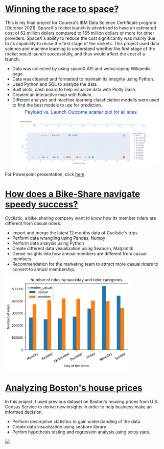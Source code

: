 
# [Winning the race to space?](https://github.com/huongvo99/Winning-the-race-to-space)

This is my final project for Courera's IBM Data Science Certificate program (October 2021). 
SpaceX's rocket launch is advertised to have an estimated cost of 62 million dollars compared to 165 million dollars or more for other providers. SpaceX's ability to reduce the cost significantly was mainly due to its capability to reuse the first stage of the rockets. This project used data science and machine learning to understand whether the first stage of the rocket would launch successfully, and thus would affect the cost of a launch. 
* Data was collected by using spaceX API and webscraping Wikipedia page.
* Data was cleaned and formatted to maintain its integrity using Python.
* Used Python and SQL to analyze the data.
* Built plots, dash board to help visualize data with Plotly Dash.
* Created an interactive map with Folium.
* Different analysis and machine learning classficiation modells were used to find the best models to use for prediction.
![](/images/image2.png)

For Powerpoint presentation, click [here](https://github.com/huongvo99/Case-study-Winning-the-race-to-space/blob/main/Final_presentation.pdf).




# [How does a Bike-Share navigate speedy success?](https://github.com/huongvo99/bike_sharing_cs)
Cyclistic, a bike_sharing company want to know how its member riders are different from casual riders.
* Import and merge the latest 12 months data of Cyclistic's trips 
* Perform data wrangling using Pandas, Numpy
* Perform data analysis using Python
* Create different data visualization using Seaborn, Matplotlib
* Derive insights into how annual members are different from casual members.
* Recommendation for the marketing team to attract more casual riders to convert to annual membership.

![](/images/img1.png)


# [Analyzing Boston's house prices](https://github.com/huongvo99/housing_project/blob/main/housing_project.ipynb)
In this project, I used previous dataset on Boston's housing prices from U.S. Census Service to derive new insights in order to help business make an informed decision.

* Perform descriptive statistics to gain understanding of the data
* Create data visualization using seaborn library
* Perfom hypothesis testing and regression analysis using scipy.stats.

![](https://github.com/huongvo99/HuongVo_Portfolio/blob/main/images/Screen%20Shot%202021-11-13%20at%208.42.44%20PM.png)
